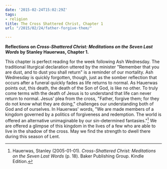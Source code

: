 ```yaml
---
date: '2015-02-24T15:02:29Z'
tags:
- religion
title: The Cross Shattered Christ, Chapter 1
url: "/2015/02/24/father-forgive-them/"

---
```

**Reflections on *Cross-Shattered Christ: Meditations on the Seven Last Words* by Stanley Hauerwas, Chapter 1.**



This chapter is perfect reading for the week following Ash Wednesday. The traditional liturgical declaration uttered by the minister "Remember that you are dust, and to dust you shall return" is a reminder of our mortality. Ash Wednesday is quickly forgotten, though, just as the somber reflection that occurs after a funeral quickly fades as life returns to normal. As Hauerwas points out, this death, the death of the Son of God, is like no other. To truly come terms with the death of Jesus is to understand that life can never return to normal. Jesus' plea from the cross, "Father, forgive them; for they do not know what they are doing," challenges our understanding both of God and of ourselves. In Hauerwas' words, "We are made members of a kingdom governed by a politics of forgiveness and redemption. The world is offered an alternative unimaginable by our sin-determined fantasies."[^1] We are offered a glimpse of this kingdom in the lives of a few who are able to live in the shadow of the cross. May we find the strength to dwell there during this season of Lent.

 
[^1]: Hauerwas, Stanley (2005-01-01). *Cross-Shattered Christ: Meditations on the Seven Last Words* (p. 18). Baker Publishing Group. Kindle Edition.
